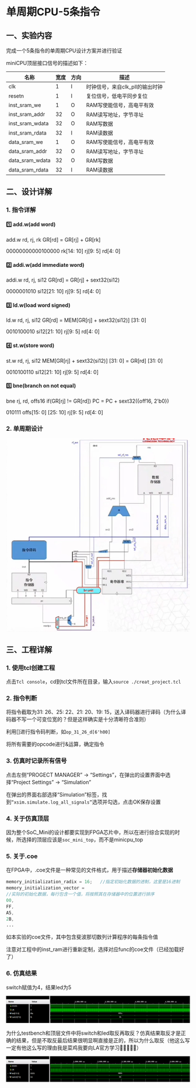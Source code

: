 # 单周期CPU-5条指令



## 一、实验内容

完成一个5条指令的单周期CPU设计方案并进行验证

miniCPU顶层接口信号的描述如下：

| 名称            | 宽度 | 方向 | 描述                            |
| --------------- | ---- | ---- | ------------------------------- |
| clk             | 1    | I    | 时钟信号，来自clk_pll的输出时钟 |
| resetn          | 1    | I    | 复位信号，低电平同步复位        |
| inst_sram_we    | 1    | O    | RAM写使能信号，高电平有效       |
| inst_sram_addr  | 32   | O    | RAM读写地址，字节寻址           |
| inst_sram_wdata | 32   | O    | RAM写数据                       |
| inst_sram_rdata | 32   | I    | RAM读数据                       |
| data_sram_we    | 1    | O    | RAM写使能信号，高电平有效       |
| data_sram_addr  | 32   | O    | RAM读写地址，字节寻址           |
| data_sram_wdata | 32   | O    | RAM写数据                       |
| data_sram_rdata | 32   | I    | RAM读数据                       |



## 二、设计详解

### 1. 指令详解

#### :one: add.w(add word)

add.w  rd, rj, rk	GR[rd] = GR[rj] + GR[rk]

00000000000100000 rk[14: 10] rj[9: 5] rd[4: 0]

#### :two: addi.w(add immediate word)

addi.w  rd, rj, si12	GR[rd] = GR[rj] + sext32(si12)

0000001010 si12[21: 10] rj[9: 5] rd[4: 0]

#### :three: ld.w(load word signed)

ld.w  rd, rj, si12	GR[rd] = MEM[GR[rj] + sext32(si12)] [31: 0]

0010100010 si12[21: 10] rj[9: 5] rd[4: 0]

#### :four: st.w(store word)

st.w  rd, rj, si12	MEM[GR[rj] + sext32(si12)] [31: 0] = GR[rd] [31: 0]

0010100110 si12[21: 10] rj[9: 5] rd[4: 0]

#### :five: bne(branch on not equal)

bne  rj, rd, offs16	if(GR[rj] != GR[rd]) PC = PC + sext32({off16, 2'b0})

010111 offs[15: 0] [25: 10] rj[9: 5] rd[4: 0]

### 2. 单周期设计

<img src="assets\singlecycle5.png" alt="Alt" style="zoom:80%;" />



## 三、工程详解

### 1. 使用tcl创建工程

点击`Tcl console`，cd到tcl文件所在目录，输入`source ./creat_project.tcl`

### 2. 指令判断

将指令截取为31: 26、25: 22、21: 20、19: 15，送入译码器进行译码（为什么译码器不写一个可变位宽的？但是这样确实是十分清晰符合准则）

利用[]进行指令码判断，如`op_31_26_d[6'h00]`

将所有需要的opcode进行&运算，确定指令

### 3. 仿真时记录所有信号

点击左侧“PROGECT MANAGER” → “Settings”，在弹出的设置界面中选择“Project Settings” → “Simulation”

在弹出的界面右部选择“Simulation”标签，找到`“xsim.simulate.log_all_signals”`选项并勾选，点击OK保存设置

### 4. 关于仿真顶层

因为整个SoC_Mini的设计都要实现到FPGA芯片中，所以在进行综合实现的时候，所选择的顶层应该是`soc_mini_top`，而不是minicpu_top

### 5. 关于.coe

在FPGA中，.coe文件是一种常见的文件格式，用于描述**存储器初始化数据**

```verilog
memory_initialization_radix = 16;	//指定初始化数据的进制，这里是16进制
memory_initialization_vector =		
//实际的初始化数据，每行包含一个值，将按照其在存储器中的位置进行排序
00,
FF,
A5,
2B,
...
```

如本实验的coe文件，其中包含斐波那切数列计算程序的每条指令值

注意对工程中的inst_ram进行重新定制，选择对应func的coe文件（已经加载好了）

### 6. 仿真结果

switch赋值为4，结果led为5

<img src="assets\originalnegate.png" alt="alt" style="zoom:80%;" />

为什么testbench和顶层文件中将switch和led取反再取反？仿真结果取反才是正确的结果，但是不取反最后结果很明显啊直接是正的，所以为什么取反（他这么写一定有他这么写的理由我是菜鸡我要向LA官方学习🤯😢🥺😣😭）

<img src="assets\after.png" alt="alt" style="zoom:80%;" />